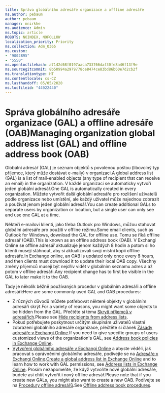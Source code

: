 ```yaml
---
title: Správa globálního adresáře organizace a offline adresáře
ms.author: pebaum
author: pebaum
manager: mnirkhe
ms.audience: Admin
ms.topic: article
ROBOTS: NOINDEX, NOFOLLOW
localization_priority: Priority
ms.collection: Adm_O365
ms.custom:
- "9002895"
- "5550"
ms.openlocfilehash: a7142d68f0197aaca733766daf30fe8a46f13f9e
ms.sourcegitcommit: 8b50994a2979778ce8474ce83bd86b60e7d2cb2f
ms.translationtype: HT
ms.contentlocale: cs-CZ
ms.lasthandoff: 05/05/2020
ms.locfileid: "44022440"
---
```

# <a name="managing-organization-global-address-list-gal-and-offline-address-book-oab"></a><span data-ttu-id="7d774-102">Správa globálního adresáře organizace (GAL) a offline adresáře (OAB)</span><span class="sxs-lookup"><span data-stu-id="7d774-102">Managing organization global address list (GAL) and offline address book (OAB)</span></span>

<span data-ttu-id="7d774-103">Globální adresář (GAL) je seznam objektů s povolenou poštou (libovolný typ příjemce, který může dostávat e-maily) v organizaci.</span><span class="sxs-lookup"><span data-stu-id="7d774-103">A global address list (GAL) is a list of mail-enabled objects (any type of recipient that can receive an email) in the organization.</span></span> <span data-ttu-id="7d774-104">V každé organizaci se automaticky vytvoří jeden globální adresář.</span><span class="sxs-lookup"><span data-stu-id="7d774-104">One GAL is automatically created in every organization.</span></span> <span data-ttu-id="7d774-105">Můžete vytvořit další globální adresáře pro rozlišení uživatelů podle organizace nebo umístění, ale každý uživatel může najednou zobrazit a používat jenom jeden globální adresář.</span><span class="sxs-lookup"><span data-stu-id="7d774-105">You can create additional GALs to separate users by organization or location, but a single user can only see and use one GAL at a time.</span></span>

<span data-ttu-id="7d774-106">Někteří e-mailoví klienti, jako třeba Outlook pro Windows, můžou stahovat globální adresáře pro použití v offline režimu.</span><span class="sxs-lookup"><span data-stu-id="7d774-106">Some email clients, such as Outlook for Windows, download the GAL for offline use.</span></span> <span data-ttu-id="7d774-107">Tomu se říká offline adresář (OAB).</span><span class="sxs-lookup"><span data-stu-id="7d774-107">This is known as an offline address book (OAB).</span></span> <span data-ttu-id="7d774-108">V Exchangi Online se offline adresář aktualizuje jenom každých 8 hodin a potom si ho klienti musejí stáhnout, aby si aktualizovali svoji místní kopii offline adresáře.</span><span class="sxs-lookup"><span data-stu-id="7d774-108">In Exchange online, an OAB is updated only once every 8 hours, and then clients must download it to update their local OAB copy.</span></span> <span data-ttu-id="7d774-109">Všechny změny příjemců musejí být nejdřív vidět v globálním seznamu adres a až potom v offline adresáři.</span><span class="sxs-lookup"><span data-stu-id="7d774-109">Any recipient change has to first be visible in the GAL to later make it to the OAB.</span></span>

<span data-ttu-id="7d774-110">Tady je několik běžně používaných procedur v globálním adresáři a offline adresáři:</span><span class="sxs-lookup"><span data-stu-id="7d774-110">Here are some commonly used GAL and OAB procedures:</span></span>

- <span data-ttu-id="7d774-111">Z různých důvodů můžete potřebovat některé objekty v globálním adresáři skrýt.</span><span class="sxs-lookup"><span data-stu-id="7d774-111">For a variety of reasons, you might want some objects to be hidden from the GAL.</span></span> <span data-ttu-id="7d774-112">Přečtěte si téma [Skrytí příjemců v adresářích](https://docs.microsoft.com/exchange/address-books/address-lists/manage-address-lists#hide-recipients-from-address-lists).</span><span class="sxs-lookup"><span data-stu-id="7d774-112">Please see [Hide recipients from address lists](https://docs.microsoft.com/exchange/address-books/address-lists/manage-address-lists#hide-recipients-from-address-lists).</span></span>
- <span data-ttu-id="7d774-113">Pokud potřebujete poskytnout určitým skupinám uživatelů vlastní zobrazení globálního adresáře organizace, přečtěte si článek [Zásady adresáře v Exchangi Online](https://docs.microsoft.com/exchange/address-books/address-book-policies/address-book-policies).</span><span class="sxs-lookup"><span data-stu-id="7d774-113">If you need to give specific groups of users customized views of the organization's GAL, see [Address book policies in Exchange Online](https://docs.microsoft.com/exchange/address-books/address-book-policies/address-book-policies).</span></span>
- <span data-ttu-id="7d774-114">[Vytvoření globálního adresáře v Exchangi Online](https://docs.microsoft.com/exchange/address-books/address-lists/create-global-address-list) a abyste věděli, jak pracovat s oprávněními globálního adresáře, podívejte se na [Adresáře v Exchangi Online](https://docs.microsoft.com/exchange/address-books/address-lists/address-lists).</span><span class="sxs-lookup"><span data-stu-id="7d774-114">[Create a global address list in Exchange Online](https://docs.microsoft.com/exchange/address-books/address-lists/create-global-address-list) and to learn how to work with GAL permissions, see [Address lists in Exchange Online](https://docs.microsoft.com/exchange/address-books/address-lists/address-lists).</span></span> <span data-ttu-id="7d774-115">Prosím nezapomeňte, že když vytvoříte nové globální adresáře, budete asi chtít vytvořit i nový offline adresář.</span><span class="sxs-lookup"><span data-stu-id="7d774-115">Please note that if you create new GALs, you might also want to create a new OAB.</span></span> <span data-ttu-id="7d774-116">Podívejte se na [Procedury offline adresářů](https://docs.microsoft.com/exchange/address-books/offline-address-books/offline-address-book-procedures).</span><span class="sxs-lookup"><span data-stu-id="7d774-116">See [Offline address book procedures](https://docs.microsoft.com/exchange/address-books/offline-address-books/offline-address-book-procedures).</span></span>
